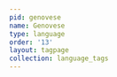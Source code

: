 ```yaml
---
pid: genovese
name: Genovese
type: language
order: '13'
layout: tagpage
collection: language_tags
---
```

